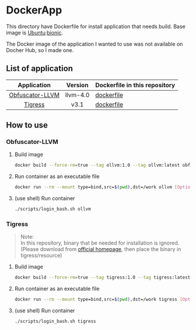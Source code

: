# DockerApp

This directory have Dockerfile for install application that needs build.
Base image is [Ubuntu](https://hub.docker.com/_/ubuntu):[bionic](https://github.com/tianon/docker-brew-ubuntu-core/blob/b5a2c2a86e9dc83ef3a21551ea97e351697ed2d7/bionic/Dockerfile).

The Docker image of the application I wanted to use was not available on Docher Hub, so I made one.

## List of application

|Application|Version|Dockerfile in this repository|
|:-:|:-:|:-|
|[Obfuscator-LLVM](https://github.com/obfuscator-llvm/obfuscator)|llvm-4.0|[dockerfile](./obfuscator-llvm/Dockerfile)|
|[Tigress](https://tigress.wtf/index.html)|v3.1|[dockerfile](./tigress/Dockerfile)|

## How to use

### Obfuscator-LLVM

1. Build image

    ```bash
    docker build --force-rm=true --tag ollvm:1.0 --tag ollvm:latest obfuscator-llvm
    ```

1. Run container as an executable file

    ```bash
    docker run --rm --mount type=bind,src=$(pwd),dst=/work ollvm [Option] [Path] 
    ```

1. (use shell) Run container

    ```bash
    ./scripts/login_bash.sh ollvm
    ```


### Tigress

> Note:  
> In this repository, binary that be needed for installation is ignored.  
> (Please download from [official homepage](https://tigress.wtf/index.html), then place the binary in tigress/resource)

1. Build image

    ```bash
    docker build --force-rm=true --tag tigress:1.0 --tag tigress:latest tigress
    ```

1. Run container as an executable file

    ```bash
    docker run --rm --mount type=bind,src=$(pwd),dst=/work tigress [Option] [Path] 
    ```

1. (use shell) Run container

    ```bash
    ./scripts/login_bash.sh tigress
    ```
